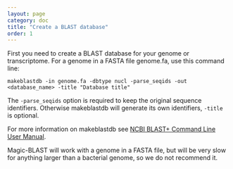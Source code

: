 ```yaml
---
layout: page
category: doc
title: "Create a BLAST database"
order: 1
---
```


First you need to create a BLAST database for your genome or transcriptome. For a genome in a FASTA file genome.fa, use this command line:

```
makeblastdb -in genome.fa -dbtype nucl -parse_seqids -out <database_name> -title "Database title"
```

The ```-parse_seqids``` option is required to keep the original sequence identifiers. Otherwise makeblastdb will generate its own identifiers, ```-title``` is optional.

For more information on makeblastdb see [NCBI BLAST+ Command Line User Manual](https://www.ncbi.nlm.nih.gov/books/NBK279688/).

Magic-BLAST will work with a genome in a FASTA file, but will be very slow for anything larger than a bacterial genome, so we do not recommend it.


